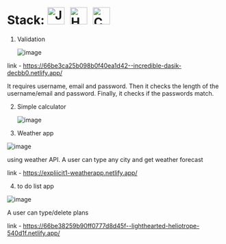 <h1>Stack: <img src="https://cdn.jsdelivr.net/gh/devicons/devicon@latest/icons/javascript/javascript-original.svg" title="JavaScript" alt="JavaScript" width="40" height="40"/>&nbsp;
  <img src="https://cdn.jsdelivr.net/gh/devicons/devicon@latest/icons/html5/html5-original-wordmark.svg" title="HTML5" alt="HTML" width="40" height="40"/>&nbsp;
  <img src="https://cdn.jsdelivr.net/gh/devicons/devicon@latest/icons/css3/css3-original-wordmark.svg" title="CSS3" alt="CSS" width="40" height="40"/>&nbsp; </h1>

1) Validation
   
	![image](https://github.com/dariiakurilenko/learning-projects/assets/113102018/9314ffd8-2ada-4749-b1d0-d9704f880b0f)

link - https://66be3ca25b098b0f40ea1d42--incredible-dasik-decbb0.netlify.app/

It requires username, email and password. Then it checks the length of the username/email and password. Finally, it checks if the passwords match.

2) Simple calculator
   
	![image](https://github.com/dariiakurilenko/learning-projects/assets/113102018/7a431fd0-fb07-4969-893b-43306a8b0017)


3) Weather app

![image](https://github.com/user-attachments/assets/79cd57d9-ba82-4b17-adf4-bc9653ab1f4a)


using weather API. A user can type any city and get weather forecast

link - https://expliicit1-weatherapp.netlify.app/



4) to do list app

![image](https://github.com/user-attachments/assets/ee306f22-b2b5-4235-aa5d-ff1d9f92791f)

A user can type/delete plans

link - https://66be38259b90ff0777d8d45f--lighthearted-heliotrope-540d1f.netlify.app/

